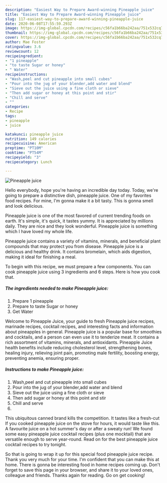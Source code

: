 ```yaml
---
description: "Easiest Way to Prepare Award-winning Pineapple juice"
title: "Easiest Way to Prepare Award-winning Pineapple juice"
slug: 117-easiest-way-to-prepare-award-winning-pineapple-juice
date: 2020-06-08T17:55:59.293Z
image: https://img-global.cpcdn.com/recipes/c56fa1b66ba242aa/751x532cq70/pineapple-juice-recipe-main-photo.jpg
thumbnail: https://img-global.cpcdn.com/recipes/c56fa1b66ba242aa/751x532cq70/pineapple-juice-recipe-main-photo.jpg
cover: https://img-global.cpcdn.com/recipes/c56fa1b66ba242aa/751x532cq70/pineapple-juice-recipe-main-photo.jpg
author: Mae Foster
ratingvalue: 3.6
reviewcount: 12
recipeingredient:
- "1 pineapple"
- "to taste Sugar or honey"
- " Water"
recipeinstructions:
- "Wash,peel and cut pineapple into small cubes"
- "Pour into the jug of your blender,add water and blend"
- "Sieve out the juice using a fine cloth or sieve"
- "Then add sugar or honey at this point and stir"
- "Chill and serve"
- ""
categories:
- Recipe
tags:
- pineapple
- juice

katakunci: pineapple juice 
nutrition: 149 calories
recipecuisine: American
preptime: "PT10M"
cooktime: "PT54M"
recipeyield: "3"
recipecategory: Lunch

---
```



![Pineapple juice](https://img-global.cpcdn.com/recipes/c56fa1b66ba242aa/751x532cq70/pineapple-juice-recipe-main-photo.jpg)

Hello everybody, hope you're having an incredible day today. Today, we're going to prepare a distinctive dish, pineapple juice. One of my favorites food recipes. For mine, I'm gonna make it a bit tasty. This is gonna smell and look delicious.

Pineapple juice is one of the most favored of current trending foods on earth. It's simple, it's quick, it tastes yummy. It is appreciated by millions daily. They are nice and they look wonderful. Pineapple juice is something which I have loved my whole life.

Pineapple juice contains a variety of vitamins, minerals, and beneficial plant compounds that may protect you from disease. Pineapple juice is a delicious and healthy drink. It contains bromelain, which aids digestion, making it ideal for finishing a meal.


To begin with this recipe, we must prepare a few components. You can cook pineapple juice using 3 ingredients and 6 steps. Here is how you cook that.

<!--inarticleads1-->

##### The ingredients needed to make Pineapple juice:

1. Prepare 1 pineapple
1. Prepare to taste Sugar or honey
1. Get  Water


Welcome to Pineapple Juice, your guide to fresh Pineapple juice recipes, marinade recipes, cocktail recipes, and interesting facts and information about pineapples in general. Pineapple juice is a popular base for smoothies and cocktails, and a person can even use it to tenderize meat. It contains a rich assortment of vitamins, minerals, and antioxidants. Pineapple Juice health benefits include reducing cholesterol level, strengthening bones, healing injury, relieving joint pain, promoting male fertility, boosting energy, preventing anemia, ensuring proper. 

<!--inarticleads2-->

##### Instructions to make Pineapple juice:

1. Wash,peel and cut pineapple into small cubes
1. Pour into the jug of your blender,add water and blend
1. Sieve out the juice using a fine cloth or sieve
1. Then add sugar or honey at this point and stir
1. Chill and serve
1. 


This ubiquitous canned brand kills the competition. It tastes like a fresh-cut If you cooked pineapple juice on the stove for hours, it would taste like this. A favourite juice on a hot summer&#39;s day or after a sweaty run! We found some easy pineapple juice cocktail recipes (plus one mocktail) that are versatile enough to serve year-round. Read on for the best pineapple juice cocktail recipes to try tonight. 

So that is going to wrap it up for this special food pineapple juice recipe. Thank you very much for your time. I'm confident that you can make this at home. There is gonna be interesting food in home recipes coming up. Don't forget to save this page in your browser, and share it to your loved ones, colleague and friends. Thanks again for reading. Go on get cooking!
